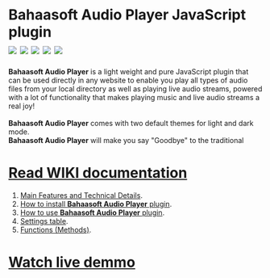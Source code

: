Bahaasoft Audio Player JavaScript plugin<br>
![](https://img.shields.io/badge/Bahaasoft-AudioPlayer-red)
![](https://img.shields.io/badge/version-22.08.13-blue) 
![](https://img.shields.io/badge/-JavaScript%20plugin-099)
![](https://img.shields.io/badge/Price-Free-success)
![](https://img.shields.io/github/license/Bahaa-Sobhy/BahaasoftAudioPlayer) 
========================================

**Bahaasoft Audio Player** is a light weight and pure JavaScript plugin that can be used directly in any website to enable you play all types of audio files from your local directory as well as playing live audio streams, powered with a lot of functionality that makes playing music and live audio streams a real joy!
<br>
<br>
**Bahaasoft Audio Player** comes with two default themes for light and dark mode.
<br>
**Bahaasoft Audio Player** will make you say "Goodbye" to the traditional <audio> element.
<br>
**Bahaasoft Audio Player** is totally **FREE** to use.
<br>
<br>
![](https://Bahaasoft.Bahaa-Sobhy.com/plugins/javascript/Bahaasoft_audio_player/imgs/Bahaasoft_Audio_Player_1600_x_1600px.jpg)
<br>


# [Read WIKI documentation](https://github.com/Bahaa-Sobhy/BahaasoftAudioPlayer/wiki)

01. [Main Features and Technical Details](https://github.com/Bahaa-Sobhy/BahaasoftAudioPlayer/wiki/Main-Features-and-Technical-Details).
02. [How to install **Bahaasoft Audio Player** plugin](https://github.com/Bahaa-Sobhy/BahaasoftAudioPlayer/wiki/How-to-install-Bahaasoft-Audio-Player-plugin).
03. [How to use **Bahaasoft Audio Player** plugin](https://github.com/Bahaa-Sobhy/BahaasoftAudioPlayer/wiki/How-to-use-Bahaasoft-Audio-Player-plugin).
04. [Settings table](https://github.com/Bahaa-Sobhy/BahaasoftAudioPlayer/wiki/Settings).
05. [Functions (Methods)](https://github.com/Bahaa-Sobhy/BahaasoftAudioPlayer/wiki/Function-(Methods)).



# [Watch live demmo](http://bahaasoft.bahaa-sobhy.com/plugins/javascript/Bahaasoft_audio_player/)
